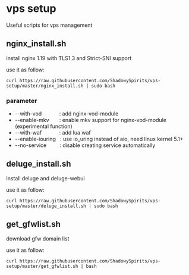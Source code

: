# vps setup

Useful scripts for vps management

## nginx_install.sh

install nginx 1.19 with TLS1.3 and Strict-SNI support

use it as follow:
```
curl https://raw.githubusercontent.com/ShadowySpirits/vps-setup/master/nginx_install.sh | sudo bash
```


### parameter
- --with-vod &nbsp;&nbsp;&nbsp;&nbsp;&nbsp;&nbsp;&nbsp;&nbsp;&nbsp;&nbsp;&nbsp;: add nginx-vod-module
- --enable-mkv &nbsp;&nbsp;&nbsp;&nbsp;&nbsp;&nbsp;: enable mkv support for nginx-vod-module (experimental function)
- --with-waf &nbsp;&nbsp;&nbsp;&nbsp;&nbsp;&nbsp;&nbsp;&nbsp;&nbsp;&nbsp;&nbsp;: add lua waf
- --enable-iouring &nbsp;&nbsp;: use io_uring instead of aio, need linux kernel 5.1+
- --no-service &nbsp;&nbsp;&nbsp;&nbsp;&nbsp;&nbsp;&nbsp;&nbsp;: disable creating service automatically


## deluge_install.sh

install deluge and deluge-webui

use it as follow:
```
curl https://raw.githubusercontent.com/ShadowySpirits/vps-setup/master/deluge_install.sh | sudo bash
```


## get_gfwlist.sh

download gfw domain list

use it as follow:
```
curl https://raw.githubusercontent.com/ShadowySpirits/vps-setup/master/get_gfwlist.sh | bash
```
